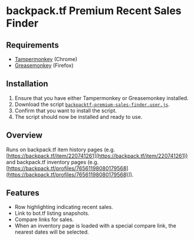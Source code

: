 # backpack.tf Premium Recent Sales Finder

## Requirements
* [Tampermonkey](https://chrome.google.com/webstore/detail/tampermonkey/dhdgffkkebhmkfjojejmpbldmpobfkfo?hl=en) (Chrome)
* [Greasemonkey](https://addons.mozilla.org/en-us/firefox/addon/greasemonkey/) (Firefox)

## Installation
1. Ensure that you have either Tampermonkey or Greasemonkey installed.
2. Download the script [`backpacktf-premium-sales-finder.user.js`](backpacktf-premium-sales-finder.user.js?raw=true).
3. Confirm that you want to install the script.
4. The script should now be installed and ready to use.

## Overview

Runs on backpack.tf item history pages (e.g. [https://backpack.tf/item/220741261](https://backpack.tf/item/220741261)) and backpack.tf inventory pages (e.g. [https://backpack.tf/profiles/76561198080179568](https://backpack.tf/profiles/76561198080179568)]).

## Features
* Row highlighting indicating recent sales.
* Link to bot.tf listing snapshots.
* Compare links for sales.
* When an inventory page is loaded with a special compare link, the nearest dates will be selected.